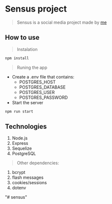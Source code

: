 # Sensus project

> Sensus is a social media project made by [me](https://github.com/vbzt)

## How to use
> Instalation

```bash
npm install
```

> Runing the app

 - Create a .env file that contains:
	- POSTGRES_HOST
	- POSTGRES_DATABASE
	- POSTGRES_USER
	- POSTGRES_PASSWORD
- Start the server
```bash
npm run start
```

## Technologies

 1. Node.js
 2. Express
 3. Sequelize
 4. PostgreSQL
 
> Other dependencies:

 1. bcrypt
 2. flash messages
 3. cookies/sessions
 4. dotenv

"# sensus" 
